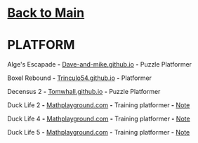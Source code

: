 # [Back to Main](README.md)

# PLATFORM

Alge's Escapade **-** <a href="https://dave-and-mike.github.io/game-off-2012/">Dave-and-mike.github.io</a> **-** Puzzle Platformer 

Boxel Rebound **-** <a href="https://trinculo54.github.io/Boxel-rebound-hope/Older/">Trinculo54.github.io</a> **-** Platformer 

Decensus 2 **-** <a href="https://tomwhall.github.io/descensus2/">Tomwhall.github.io</a> **-** Puzzle Platformer 

Duck Life 2 **-** <a href="https://www.mathplayground.com/duck2/index.html">Mathplayground.com</a> **-** Training platformer **-** [Note](main/Notes/Note-For-All-Mathplayground-HTML-Games.md)

Duck Life 4 **-** <a href="https://www.mathplayground.com/duck4/index.html">Mathplayground.com</a> **-** Training platformer **-** [Note](main/Notes/Note-For-All-Mathplayground-HTML-Games.md)

Duck Life 5 **-** <a href="https://www.mathplayground.com/duck5/index.html">Mathplayground.com</a> **-** Training platformer **-** [Note](main/Notes/Note-For-All-Mathplayground-HTML-Games.md)
